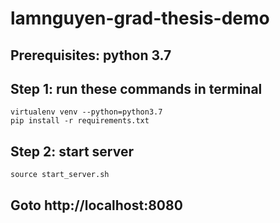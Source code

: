 # lamnguyen-grad-thesis-demo

## Prerequisites: python 3.7
## Step 1: run these commands in terminal

    virtualenv venv --python=python3.7
    pip install -r requirements.txt
    
## Step 2: start server

    source start_server.sh
    
    
## Goto http://localhost:8080
